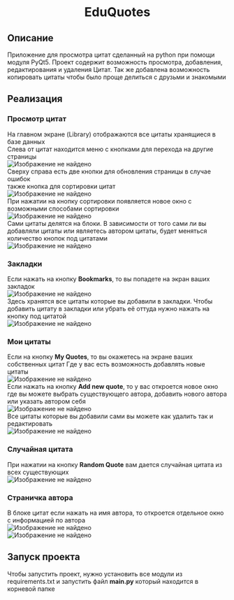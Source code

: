 <h1 align="center">EduQuotes</h1>

## Описание
Приложение для просмотра цитат сделанный на python при помощи модуля PyQt5. Проект содержит возможность
просмотра, добавления, редактирования и удаления Цитат. Так же добавлена возможность 
копировать цитаты чтобы было проще делиться с друзьми и знакомыми

## Реализация
### Просмотр цитат
На главном экране (Library) отображаются все цитаты хранящиеся в базе данных</br>
Слева от цитат находится меню с кнопками для перехода на другие страницы<br>
![Изображение не найдено](readme_assets/library.png)</br>
Сверху справа есть две кнопки для обновления страницы в случае ошибок<br>
также кнопка для сортировки цитат</br>
![Изображение не найдено](readme_assets/library_sort.png)</br>
При нажатии на кнопку сортировки появляется новое окно с возможными способами сортировки</br>
![Изображение не найдено](readme_assets/sort.png)</br>
Сами цитаты делятся на блоки. В зависимости от того сами ли вы добавляли цитаты 
или являетесь автором цитаты, будет меняться количество кнопок под цитатами</br>
![Изображение не найдено](readme_assets/library_quotes.png)</br>

### Закладки
Если нажать на кнопку **Bookmarks**, то вы попадете на экран ваших закладок</br>
![Изображение не найдено](readme_assets/bookmarks.png)</br>
Здесь хранятся все цитаты которые вы добавили в закладки.
Чтобы добавить цитату в закладки или убрать её оттуда нужно нажать на кнопку под цитатой</br>
![Изображение не найдено](readme_assets/bookmarks_add.png)</br>

### Мои цитаты
Если на кнопку **My Quotes**, то вы окажетесь на экране ваших собственных цитат
Где у вас есть возможность добавлять новые цитаты</br>
![Изображение не найдено](readme_assets/my_quotes.png)</br>
Если нажать на кнопку **Add new quote**, то у вас откроется новое окно где вы можете
выбрать существующего автора, добавить нового автора или указать автором себя</br>
![Изображение не найдено](readme_assets/add_author.png)</br>
Все цитаты которые вы добавили сами вы можете как удалить так и редактировать</br>
![Изображение не найдено](readme_assets/add_delete_quote.png)</br>

### Случайная цитата
При нажатии на кнопку **Random Quote** вам дается случайная цитата из всех существующих</br>
![Изображение не найдено](readme_assets/random_quote.png)</br>

### Страничка автора
В блоке цитат если нажать на имя автора, то откроется отдельное окно с информацией по автора</br>
![Изображение не найдено](readme_assets/author_button.png)</br>
![Изображение не найдено](readme_assets/author_page.png)</br>

## Запуск проекта
Чтобы запустить проект, нужно установить все модули из requirements.txt
и запустить файл **main.py** который находится в корневой папке